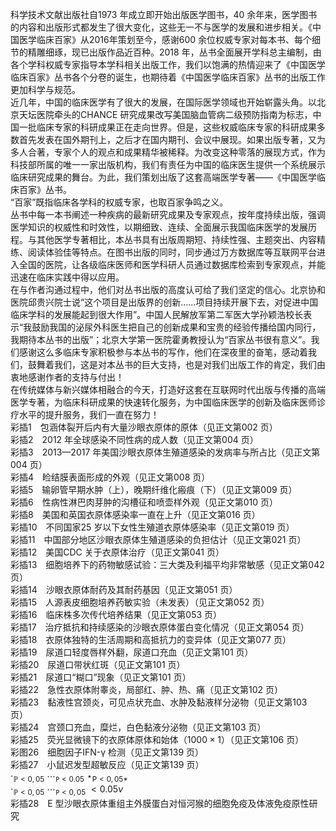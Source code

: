 科学技术文献出版社自1973 年成立即开始出版医学图书，40 余年来，医学图书的内容和出版形式都发生了很大变化，这些无一不与医学的发展和进步相关。《中国医学临床百家》从2016年策划至今，感谢600 余位权威专家对每本书、每个细节的精雕细琢，现已出版作品近百种。2018 年，丛书全面展开学科总主编制，由各个学科权威专家指导本学科相关出版工作，我们以饱满的热情迎来了《中国医学临床百家》丛书各个分卷的诞生，也期待着《中国医学临床百家》丛书的出版工作更加科学与规范。  
近几年，中国的临床医学有了很大的发展，在国际医学领域也开始崭露头角。以北京天坛医院牵头的CHANCE 研究成果改写美国脑血管病二级预防指南为标志，中国一批临床专家的科研成果正在走向世界。但是，这些权威临床专家的科研成果多数首先发表在国外期刊上，之后才在国内期刊、会议中展现。如果出版专著，又为多人合著，专家个人的观点和成果精华被稀释。为改变这种零落的展现方式，作为科技部所属的唯一一家出版机构，我们有责任为中国的临床医生提供一个系统展示临床研究成果的舞台。为此，我们策划出版了这套高端医学专著——《中国医学临床百家》丛书。  
“百家”既指临床各学科的权威专家，也取百家争鸣之义。  
丛书中每一本书阐述一种疾病的最新研究成果及专家观点，按年度持续出版，强调医学知识的权威性和时效性，以期细致、连续、全面展示我国临床医学的发展历程。与其他医学专著相比，本丛书具有出版周期短、持续性强、主题突出、内容精练、阅读体验佳等特点。在图书出版的同时，同步通过万方数据库等互联网平台进入全国的医院，让各级临床医师和医学科研人员通过数据库检索到专家观点，并能迅速在临床实践中得以应用。  
在与作者沟通过程中，他们对丛书出版的高度认可给了我们坚定的信心。北京协和医院邱贵兴院士说“这个项目是出版界的创新……项目持续开展下去，对促进中国临床学科的发展能起到很大作用”。中国人民解放军第二军医大学孙颖浩校长表示“我鼓励我国的泌尿外科医生把自己的创新成果和宝贵的经验传播给国内同行，我期待本丛书的出版”；北京大学第一医院霍勇教授认为“百家丛书很有意义”。我们感谢这么多临床专家积极参与本丛书的写作，他们在深夜里的奋笔，感动着我们，鼓舞着我们，这是对本丛书的巨大支持，也是对我们出版工作的肯定，我们由衷地感谢作者的支持与付出！  
在传统媒体与新兴媒体相融合的今天，打造好这套在互联网时代出版与传播的高端医学专著，为临床科研成果的快速转化服务，为中国临床医学的创新及临床医师诊疗水平的提升服务，我们一直在努力！  
彩插1　包涵体裂开后内有大量沙眼衣原体的原体（见正文第002 页）  
彩插2　2012 年全球感染不同性病的成人数（见正文第004 页）  
彩插3　2013—2017 年美国沙眼衣原体生殖道感染的发病率与所占比（见正文第004 页）  
彩插4　睑结膜表面形成的外观（见正文第008 页）  
彩插5　输卵管早期水肿（上），晚期纤维化瘢痕（下）（见正文第009 页）  
彩插6　性病性淋巴肉芽肿的沟槽征和喷壶样外观（见正文第010 页）  
彩插8　美国和英国衣原体感染率一直在上升（见正文第016 页）  
彩插10　不同国家25 岁以下女性生殖道衣原体感染率（见正文第019 页）  
彩插11　中国部分地区沙眼衣原体生殖道感染的负担估计（见正文第021 页）  
彩插12　美国CDC 关于衣原体治疗（见正文第041 页）  
彩插13　细胞培养下的药物敏感试验：三大类及利福平均非常敏感（见正文第042 页）  
彩插14　沙眼衣原体耐药及其耐药基因（见正文第051 页）  
彩插15　人源表皮细胞培养药敏实验（未发表）（见正文第052 页）  
彩插16　临床株多次传代培养结果（见正文第053 页）  
彩插17　治疗抵抗和持续感染的沙眼衣原体蛋白变化情况（见正文第054 页）  
彩插18　衣原体独特的生活周期和高抵抗力的变异体（见正文第077 页）  
彩插19　尿道口轻度唇样外翻，尿道口充血（见正文第101 页）  
彩插20　尿道口带状红斑（见正文第101 页）  
彩插21　尿道口“糊口”现象（见正文第101 页）  
彩插22　急性衣原体附睾炎，局部红、肿、热、痛（见正文第102 页）  
彩插23　黏液性宫颈炎，可见点状充血、水肿及黏液样分泌物（见正文第103 页）  
彩插24　宫颈口充血，糜烂，白色黏液分泌物（见正文第103 页）  
彩插25　荧光显微镜下的衣原体原体和始体（$1000\times1$）（见正文第106 页）  
彩图26　细胞因子IFN-γ 检测（见正文第139 页）  
彩插27　小鼠迟发型超敏反应（见正文第139 页）  
$\cdot_{\mathbb{P}<0,\,05}$ $\scriptstyle\cdots_{\mathtt{P}<0.05}$ $\star_{\mathrm{P<0},\,05\ast}$  
$\cdot_{\mathbb{P}<0,\,05}$ $\scriptstyle\cdots_{\mathtt{P}<0,\,05}$ ${<}0.05\nu$  
彩插28　E 型沙眼衣原体重组主外膜蛋白对恒河猴的细胞免疫及体液免疫原性研究  